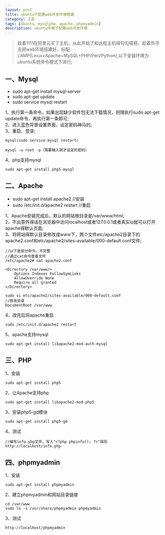 ```yaml
---
layout: post
title: ubuntu下配置web开发环境搭建
category: 工具
tags: [ubuntu、mysqlphp、apache、phpmyadmin]
description: ubuntu环境下配置web开发环境
---
```

> 趁着1111在阿里云买了主机，从此开始了和远程主机得勾勾搭搭，趁着热乎先把web环境搭建好，标配LAMP(Linux+Apache+MySQL+PHP/Perl/Python),以下安装环境为ubuntu系统命令模式下进行;

## 一、Mysql

* sudo apt-get install mysql-server
* sudo apt-get update
* sudo service mysql restart

1、执行第一条命令，如果出现缺少软件包无法下载情况，则限执行sudo apt-get update命令，再执行第一条即可;<br/>
2、进入蓝色背景设置界面，设定密码神马的;<br/>
3、重启、登录;<br/>

```
mysql(sudo service mysql restart)

mysql -u root -p（需要输入刚才设定的密码）
```

4、php支持mysql<br/>

```
sudo apt-get install php5-mysql
```

## 二、Apache

* sudo apt-get install apache2 //安装
* sudo /etc/init.d/apache2 restart //重启

1、Apache安装完成后，默认的网站根目录是/var/www/html;<br/>
2、不出意外得话在浏览器中访问localhost或者127.0.0.1或者真实ip就可以打开apache得默认页面;<br/>
3、将网站得默认目录修改成www下，两个文件etc/apache2目录下的apache2.conf和etc/apache2/sites-available/000-default.conf文件;<br/>

```
//以下是部分命令，不完整
//通过cat命令查看文件
/etc/apache2# cat apache2.conf

<Directory /var/www/>
    Options Indexes FollowSymLinks
    AllowOverride None
    Require all granted
</Directory>

sudo vi etc/apache2/sites-available/000-default.conf
//修改目录
DocumentRoot /var/www

```

4、改完后将apache重启<br/>

```
sudo /etc/init.d/apache2 restart
```

5、apache支持mysql<br/>

```
sudo apt-get install libapache2-mod-auth-mysql
```

## 三、PHP

1、安装<br/>

```
sudo apt-get install php5
```

2、让Apache支持php<br/>

```
sudo apt-get install libapache2-mod-php5
```

3、安装php5-gd模块<br/>

```
sudo apt-get install php5-gd
```

4、测试<br/>

```
//编写info.php文件，写入"<?php phpinfo(); ?>"保存
http://localhost/info.php
```

## 四、phpmyadmin

1、安装<br/>

```
sudo apt-get install phpmyadmin
```

2、建立phpmyadmin和网站目录链接<br/>

```
cd /var/www
sudo ln -s /usr/share/phpmyadmin phpmyadmin
```

3、测试<br/>

```
http://localhost/phpmyadmin
```













